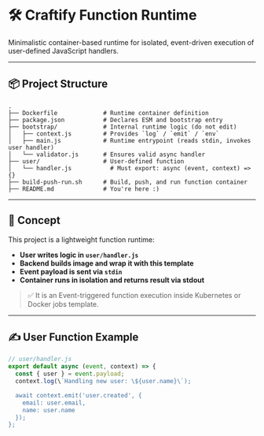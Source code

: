 # 🛠️ Craftify Function Runtime

Minimalistic container-based runtime for isolated, event-driven execution of user-defined JavaScript handlers.

---

## 📦 Project Structure

```
.
├── Dockerfile             # Runtime container definition
├── package.json           # Declares ESM and bootstrap entry
├── bootstrap/             # Internal runtime logic (do not edit)
│   ├── context.js         # Provides `log` / `emit` / `env`
│   ├── main.js            # Runtime entrypoint (reads stdin, invokes user handler)
│   └── validator.js       # Ensures valid async handler
├── user/                  # User-defined function
│   └── handler.js           # Must export: async (event, context) => {}
├── build-push-run.sh      # Build, push, and run function container
├── README.md              # You're here :)
```

---

## 🧠 Concept

This project is a lightweight function runtime:

- **User writes logic in `user/handler.js`**
- **Backend builds image and wrap it with this template**
- **Event payload is sent via `stdin`**
- **Container runs in isolation and returns result via stdout**

> ✅ It is an Event-triggered function execution inside Kubernetes or Docker jobs template.

---

## ✍️ User Function Example

```js
// user/handler.js
export default async (event, context) => {
  const { user } = event.payload;
  context.log(\`Handling new user: \${user.name}\`);

  await context.emit('user.created', {
    email: user.email,
    name: user.name
  });
};
```